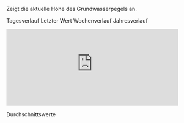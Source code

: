 Zeigt die aktuelle Höhe des Grundwasserpegels an. 

Tagesverlauf
Letzter Wert
Wochenverlauf
Jahresverlauf

<iframe src="https://snapshots.raintank.io/dashboard-solo/snapshot/cRRkQ4i5qNwcm2CJTMV02cCfxgGcsK4C?orgId=2&refresh=10s&from=1705361230977&to=1705404430977&theme=light&panelId=58" width="450" height="200" frameborder="0"></iframe>

Durchschnittswerte
